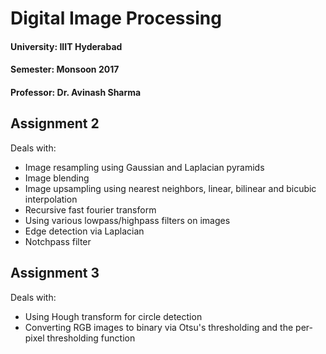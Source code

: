 # Digital Image Processing

#### University: IIIT Hyderabad
#### Semester: Monsoon 2017
#### Professor: Dr. Avinash Sharma

## Assignment 2
Deals with: 
  - Image resampling using Gaussian and Laplacian pyramids
  - Image blending
  - Image upsampling using nearest neighbors, linear, bilinear and bicubic interpolation
  - Recursive fast fourier transform
  - Using various lowpass/highpass filters on images
  - Edge detection via Laplacian
  - Notchpass filter

## Assignment 3
Deals with:
  - Using Hough transform for circle detection
  - Converting RGB images to binary via Otsu's thresholding and the per-pixel thresholding function
